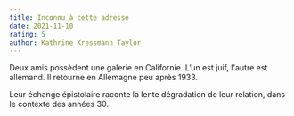 ```yaml
---
title: Inconnu à cette adresse
date: 2021-11-10
rating: 5
author: Kathrine Kressmann Taylor
---
```


Deux amis possèdent une galerie en Californie. L’un est juif, l'autre est allemand. Il retourne en Allemagne peu après 1933.

Leur échange épistolaire raconte la lente dégradation de leur relation, dans le contexte des années 30.
